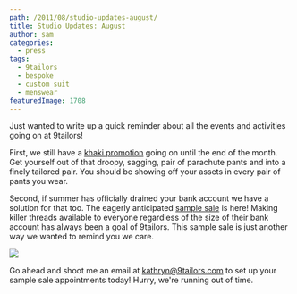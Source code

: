 ```yaml
---
path: /2011/08/studio-updates-august/
title: Studio Updates: August
author: sam
categories: 
  - press
tags: 
  - 9tailors
  - bespoke
  - custom suit
  - menswear
featuredImage: 1708
---
```

Just wanted to write up a quick reminder about all the events and activities going on at 9tailors!

First, we still have a [khaki promotion](http://9tailors.blogspot.com/2011/07/and-summer-gets-better-and-better.html) going on until the end of the month. Get yourself out of that droopy, sagging, pair of parachute pants and into a finely tailored pair. You should be showing off your assets in every pair of pants you wear.

Second, if summer has officially drained your bank account we have a solution for that too. The eagerly anticipated [sample sale](http://9tailors.blogspot.com/2011/07/sample-sale-special-deals-for-our-fans.html) is here! Making killer threads available to everyone regardless of the size of their bank account has always been a goal of 9tailors. This sample sale is just another way we wanted to remind you we care.

[![](http://1.bp.blogspot.com/-VQPSyJ4yhO4/Tjlvvzzq8rI/AAAAAAAAAsg/txZwPmlh9JI/s400/gb_9.jpg)](http://1.bp.blogspot.com/-VQPSyJ4yhO4/Tjlvvzzq8rI/AAAAAAAAAsg/txZwPmlh9JI/s1600/gb_9.jpg)

Go ahead and shoot me an email at kathryn@9tailors.com to set up your sample sale appointments today! Hurry, we're running out of time.